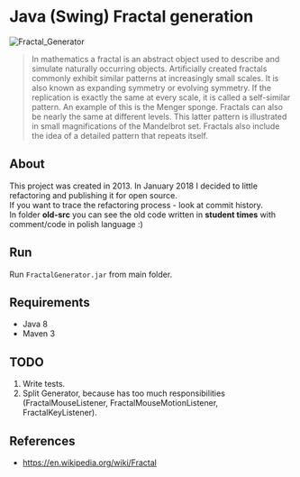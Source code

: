 # Java (Swing) Fractal generation
![Fractal_Generator](https://i.imgur.com/mwVoukw.png)
> In mathematics a fractal is an abstract object used to describe and simulate naturally occurring objects. Artificially created fractals commonly exhibit similar patterns at increasingly small scales. It is also known as expanding symmetry or evolving symmetry. If the replication is exactly the same at every scale, it is called a self-similar pattern. An example of this is the Menger sponge. Fractals can also be nearly the same at different levels. This latter pattern is illustrated in small magnifications of the Mandelbrot set. Fractals also include the idea of a detailed pattern that repeats itself.
## About
This project was created in 2013. In January 2018 I decided to little refactoring and publishing it for open source. \
If you want to trace the refactoring process - look at commit history. \
In folder **old-src** you can see the old code written in **student times** with comment/code in polish language :)

## Run
Run ```FractalGenerator.jar``` from main folder.

## Requirements
 - Java 8
 - Maven 3

## TODO
1. Write tests.
2. Split Generator, because has too much responsibilities (FractalMouseListener, FractalMouseMotionListener, FractalKeyListener).

## References
 - https://en.wikipedia.org/wiki/Fractal
